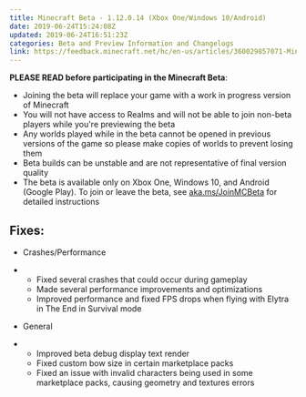 ```yaml
---
title: Minecraft Beta - 1.12.0.14 (Xbox One/Windows 10/Android)
date: 2019-06-24T15:24:08Z
updated: 2019-06-24T16:51:23Z
categories: Beta and Preview Information and Changelogs
link: https://feedback.minecraft.net/hc/en-us/articles/360029857071-Minecraft-Beta-1-12-0-14-Xbox-One-Windows-10-Android-
---
```


**PLEASE READ before participating in the Minecraft Beta**:

- Joining the beta will replace your game with a work in progress version of Minecraft
- You will not have access to Realms and will not be able to join non-beta players while you're previewing the beta
- Any worlds played while in the beta cannot be opened in previous versions of the game so please make copies of worlds to prevent losing them
- Beta builds can be unstable and are not representative of final version quality
- The beta is available only on Xbox One, Windows 10, and Android (Google Play). To join or leave the beta, see [aka.ms/JoinMCBeta](https://aka.ms/JoinMCBeta) for detailed instructions 

## **Fixes:**

- Crashes/Performance

- - Fixed several crashes that could occur during gameplay
  - Made several performance improvements and optimizations
  - Improved performance and fixed FPS drops when flying with Elytra in The End in Survival mode 

<!-- -->

- General

- - Improved beta debug display text render
  - Fixed custom bow size in certain marketplace packs
  - Fixed an issue with invalid characters being used in some marketplace packs, causing geometry and textures errors
